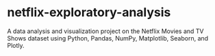 # netflix-exploratory-analysis
A data analysis and visualization project on the Netflix Movies and TV Shows dataset using Python, Pandas, NumPy, Matplotlib, Seaborn, and Plotly.
